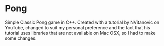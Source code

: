 # Pong
Simple Classic Pong game in C++. Created with a tutorial by NVitanovic on YouTube, changed to suit my personal preference and the fact that his tutorial uses libraries that are not available on Mac OSX, so I had to make some changes.
